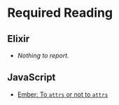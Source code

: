 # Required Reading

## Elixir

* *Nothing to report.*

## JavaScript

* [Ember: To `attrs` or not to `attrs`](http://locks.svbtle.com/to-attrs-or-not-to-attrs)
